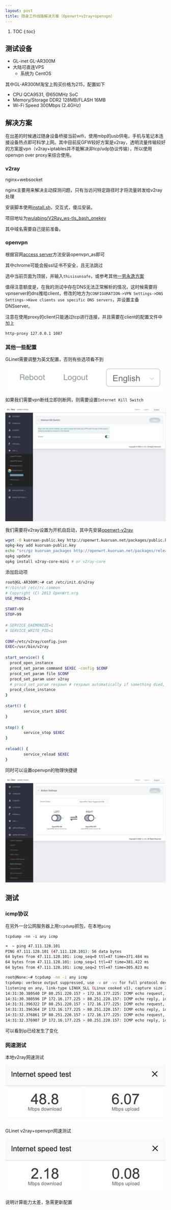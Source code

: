```yaml
---
layout: post
title: 随身工作线路解决方案（Openwrt+v2ray+openvpn）
---
```


1. TOC
{:toc}

## 测试设备

+ GL-inet GL-AR300M
+ 大陆可直连VPS
    + 系统为 CentOS

其中GL-AR300M淘宝上购买价格为215，配置如下

+ CPU QCA9531, @650MHz SoC
+ Memory/Storage	DDR2 128MB/FLASH 16MB
+ Wi-Fi Speed	300Mbps (2.4GHz)

## 解决方案

在出差的时候通过随身设备桥接当前wifi，使用mbp的usb供电，手机与笔记本连接设备热点即可科学上网。其中目前反GFW较好方案是v2ray，透明流量传输较好的方案是vpn（v2ray+iptables并不能解决非tcp/udp协议传输），所以使用openvpn over proxy来综合使用。

### v2ray

nginx+websocket

nginx主要用来解决主动探测问题，只有当访问特定路径时才将流量转发给v2ray处理

安装脚本使用[install.sh](https://raw.githubusercontent.com/wulabing/V2Ray_ws-tls_bash_onekey/master/install.sh)，交互式，傻瓜安装。

项目地址为[wulabing/V2Ray_ws-tls_bash_onekey](https://github.com/wulabing/V2Ray_ws-tls_bash_onekey)

其中域名需要自己提前准备。

### openvpn

根据官网[access server](https://openvpn.net/download-open-vpn/)方法安装openvpn_as即可

其中chrome可能会报ssl证书不安全，且无法跳过

选中当前页面为顶层，并输入`thisisunsafe`，或参考其他[一劳永逸方案](https://segmentfault.com/a/1190000021843971)

值得注意额度是，在我的测试中存在DNS无法正常解析的情况，这时候需要将vpnserver的dns推给client，修改的地方为`CONFIGURATION->VPN Settings->DNS Settings->Have clients use specific DNS servers`，并设置主备DNSserver。

注意在使用proxy的client只能通过tcp进行连接，并且需要在client的配置文件中加上

```
http-proxy 127.0.0.1 1087
```

### 其他一些配置

GLinet需要调整为英文配置，否则有些选项看不到

![](../images/language.png)

如果我们需要vpn断线立即则断网，则需要设置`Internet Kill Switch`

![](../images/internet_kill_switch.png)

我们需要将v2ray设置为开机自启动，其中先安装[openwrt-v2ray](https://github.com/kuoruan/openwrt-v2ray)

```bash
wget -O kuoruan-public.key http://openwrt.kuoruan.net/packages/public.key
opkg-key add kuoruan-public.key
echo "src/gz kuoruan_packages http://openwrt.kuoruan.net/packages/releases/$(. /etc/openwrt_release ; echo $DISTRIB_ARCH)" >> /etc/opkg/customfeeds.conf
opkg update
opkg install v2ray-core-mini # or v2ray-core
```

添加启动项

```bash
root@GL-AR300M:~# cat /etc/init.d/v2ray
#!/bin/sh /etc/rc.common
# Copyright (C) 2013 OpenWrt.org
USE_PROCD=1

START=99
STOP=99

# SERVICE_DAEMONIZE=1
# SERVICE_WRITE_PID=1

CONF=/etc/v2ray/config.json
EXEC=/usr/bin/v2ray

start_service() {
  procd_open_instance
  procd_set_param command $EXEC -config $CONF
  procd_set_param file $CONF
  procd_set_param user v2ray
  # procd_set_param respawn # respawn automatically if something died, be careful if you have an alternative process supervisor
  procd_close_instance
}

start() {
        service_start $EXEC
}

stop() {
        service_stop $EXEC
}

reload() {
        service_reload $EXEC
}
```

同时可以设置openvpn的物理快捷键

![](../images/button_vpn.png)

## 测试

### icmp协议

在另外一台公网服务器上用`tcpdump`抓包，在本地`ping`

`tcpdump -nn -i any icmp`

```bash
➜  ~ ping 47.111.128.101
PING 47.111.128.101 (47.111.128.101): 56 data bytes
64 bytes from 47.111.128.101: icmp_seq=0 ttl=47 time=371.484 ms
64 bytes from 47.111.128.101: icmp_seq=1 ttl=47 time=381.422 ms
64 bytes from 47.111.128.101: icmp_seq=2 ttl=47 time=305.823 ms
```

```bash
root@None:~# tcpdump -nn -i any icmp
tcpdump: verbose output suppressed, use -v or -vv for full protocol decode
listening on any, link-type LINUX_SLL (Linux cooked v1), capture size 262144 bytes
14:31:30.380540 IP 80.251.220.157 > 172.16.177.225: ICMP echo request, id 12300, seq 0, length 64
14:31:30.380596 IP 172.16.177.225 > 80.251.220.157: ICMP echo reply, id 12300, seq 0, length 64
14:31:31.396322 IP 80.251.220.157 > 172.16.177.225: ICMP echo request, id 12300, seq 1, length 64
14:31:31.396364 IP 172.16.177.225 > 80.251.220.157: ICMP echo reply, id 12300, seq 1, length 64
14:31:32.376861 IP 80.251.220.157 > 172.16.177.225: ICMP echo request, id 12300, seq 2, length 64
14:31:32.376907 IP 172.16.177.225 > 80.251.220.157: ICMP echo reply, id 12300, seq 2, length 64
```

可以看到ip已经发生了变化

### 网速测试

本地v2ray网速测试

![](../images/s1.png)

GLinet v2ray+openvpn网速测试

![](../images/s2.png)

说明计算能力太差，急需更新配置
